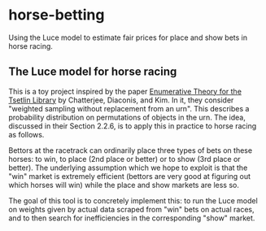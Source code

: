 # horse-betting
Using the Luce model to estimate fair prices for place and show bets in horse racing.

## The Luce model for horse racing
This is a toy project inspired by the paper [Enumerative Theory for the Tsetlin Library](https://arxiv.org/pdf/2306.16521) by Chatterjee, Diaconis, and Kim. In it, they consider "weighted sampling without replacement from an urn". This describes a probability distribution on permutations of objects in the urn. The idea, discussed in their Section 2.2.6, is to apply this in practice to horse racing as follows.

Bettors at the racetrack can ordinarily place three types of bets on these horses: to win, to place (2nd place or better) or to show (3rd place or better). The underlying assumption which we hope to exploit is that the "win" market is extremely efficient (bettors are very good at figuring out which horses will win) while the place and show markets are less so.

The goal of this tool is to concretely implement this: to run the Luce model on weights given by actual data scraped from "win" bets on actual races, and to then search for inefficiencies in the corresponding "show" market.
